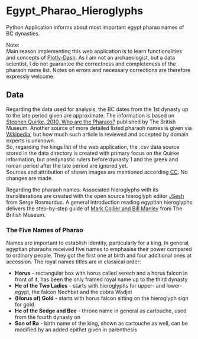 # Egypt_Pharao_Hieroglyphs
Python Application informs about most important egypt pharao names of BC dynasties.

Note:<br>
Main reason implementing this web application is to learn functionalities and concepts of [Plotly-Dash](https://dash.plotly.com/). As I am not an archaeologist, but a data scientist, I do not guarantee the correctness and completeness of the pharaoh name list. Notes on errors and necessary corrections are therefore expressly welcome.

## Data
Regarding the data used for analysis, the BC dates from the 1st dynasty up to the late period given are approximate. The information is based on [Stephen Quirke, 2010, Who are the Pharaos?](https://www.britishmuseum.org/collection/term/BIB766) published by The British Museum. Another source of more detailed listed pharaoh names is given via [Wikipedia](https://en.wikipedia.org/wiki/List_of_pharaohs), but how much such article is reviewed and accepted by domain experts is unknown.<br> 
So, regarding the kings list of the web application, the .csv data source stored in the data directory is created with primary focus on the Quirke information, but predynastic rulers before dynasty 1 and the greek and roman period after the late period are ignored yet.<br>
Sources and attribution of shown images are mentioned according [CC](https://creativecommons.org/licenses/by/4.0/deed.en). No changes are made.

Regarding the pharaoh names: Associated hieroglyphs with its transliterations are created with the open source hieroglyph editor [JSesh](https://jsesh.qenherkhopeshef.org/) from Serge Rosmorduc. A general introduction reading egyptian hieroglyphs delivers the step-by-step guide of [Mark Collier and Bill Manley](https://www.britishmuseumshoponline.org/how-to-read-egyptian-hieroglyphs-a-step-by-step-guide-to-teach-yourself.html) from The British Museum.

### The Five Names of Pharao
Names are important to establish identity, particularly for a king. In general, egyptian pharaohs received five names to emphasise their power compared to ordinary people. They got the first one at birth and four additional ones at accession. The royal names titles are in classical order:
- **Horus** - rectangular box with horus called serech and a horus falcon in front of it, has been the only framed royal name up to the third dynasty
- **He of the Two Ladies** - starts with hieroglyphs for upper- and lower-egypt, the falcon Nechbet and the cobra Wadjet
- **(Horus of) Gold** - starts with horus falcon sitting on the hieroglyph sign for gold
- **He of the Sedge and Bee** - throne name in general as cartouche, used from the fourth dynasty on
- **Son of Ra** - birth name of the king, shown as cartouche as well, can be modified by an added epithet given in parenthesis




